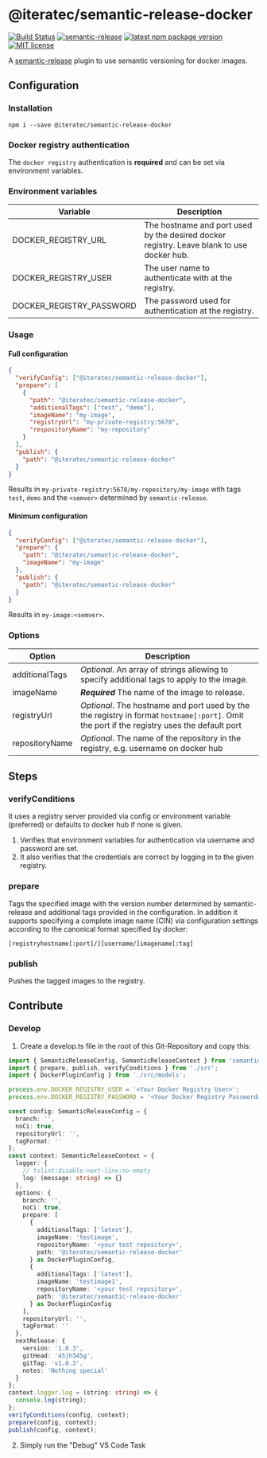 # @iteratec/semantic-release-docker

[![Build Status](https://dev.azure.com/iteratec/semantic-release-docker/_apis/build/status/iteratec.semantic-release-docker?branchName=master)](https://dev.azure.com/iteratec/semantic-release-docker/_build/latest?definitionId=2&branchName=master)
[![semantic-release](https://img.shields.io/badge/%20%20%F0%9F%93%A6%F0%9F%9A%80-semantic--release-e10079.svg)](https://github.com/semantic-release/semantic-release)
[![latest npm package version](https://img.shields.io/npm/v/@iteratec/semantic-release-docker/latest.svg)](https://www.npmjs.com/package/@iteratec/semantic-release-docker)
[![MIT license](https://img.shields.io/npm/l/@iteratec/semantic-release-docker.svg)](https://www.npmjs.com/package/@iteratec/semantic-release-docker)

A [semantic-release](https://github.com/semantic-release/semantic-release) plugin to use semantic versioning for docker images.

## Configuration

### Installation

`npm i --save @iteratec/semantic-release-docker`

### Docker registry authentication

The `docker registry` authentication is **required** and can be set via environment variables.

### Environment variables

| Variable                 | Description                                                                               |
| ------------------------ | ----------------------------------------------------------------------------------------- |
| DOCKER_REGISTRY_URL      | The hostname and port used by the desired docker registry. Leave blank to use docker hub. |
| DOCKER_REGISTRY_USER     | The user name to authenticate with at the registry.                                       |
| DOCKER_REGISTRY_PASSWORD | The password used for authentication at the registry.                                     |

### Usage

#### Full configuration

```json
{
  "verifyConfig": ["@iteratec/semantic-release-docker"],
  "prepare": [
    {
      "path": "@iteratec/semantic-release-docker",
      "additionalTags": ["test", "demo"],
      "imageName": "my-image",
      "registryUrl": "my-private-registry:5678",
      "respositoryName": "my-repository"
    }
  ],
  "publish": {
    "path": "@iteratec/semantic-release-docker"
  }
}
```

Results in `my-private-registry:5678/my-repository/my-image` with tags `test`, `demo` and the `<semver>` determined by `semantic-release`.

#### Minimum configuration

```json
{
  "verifyConfig": ["@iteratec/semantic-release-docker"],
  "prepare": {
    "path": "@iteratec/semantic-release-docker",
    "imageName": "my-image"
  },
  "publish": {
    "path": "@iteratec/semantic-release-docker"
  }
}
```

Results in `my-image:<semver>`.

### Options

| Option         | Description                                                                                                                                 |
| -------------- | ------------------------------------------------------------------------------------------------------------------------------------------- |
| additionalTags | _Optional_. An array of strings allowing to specify additional tags to apply to the image.                                                  |
| imageName      | **_Required_** The name of the image to release.                                                                                            |
| registryUrl    | _Optional_. The hostname and port used by the the registry in format `hostname[:port]`. Omit the port if the registry uses the default port |
| repositoryName | _Optional_. The name of the repository in the registry, e.g. username on docker hub                                                         |

## Steps

### verifyConditions

It uses a registry server provided via config or environment variable (preferred) or defaults to docker hub if none is given.

1. Verifies that environment variables for authentication via username and password are set.
2. It also verifies that the credentials are correct by logging in to the given registry.

### prepare

Tags the specified image with the version number determined by semantic-release and additional tags provided in the configuration.
In addition it supports specifying a complete image name (CIN) via configuration settings according to the canonical format specified by docker:

`[registryhostname[:port]/][username/]imagename[:tag]`

### publish

Pushes the tagged images to the registry.

## Contribute

### Develop

1. Create a develop.ts file in the root of this Git-Repository and copy this:

```typescript
import { SemanticReleaseConfig, SemanticReleaseContext } from 'semantic-release';
import { prepare, publish, verifyConditions } from './src';
import { DockerPluginConfig } from './src/models';

process.env.DOCKER_REGISTRY_USER = '<Your Docker Registry User>';
process.env.DOCKER_REGISTRY_PASSWORD = '<Your Docker Registry Password>';

const config: SemanticReleaseConfig = {
  branch: '',
  noCi: true,
  repositoryUrl: '',
  tagFormat: ''
};
const context: SemanticReleaseContext = {
  logger: {
    // tslint:disable-next-line:no-empty
    log: (message: string) => {}
  },
  options: {
    branch: '',
    noCi: true,
    prepare: [
      {
        additionalTags: ['latest'],
        imageName: 'testimage',
        repositoryName: '<your test repository>',
        path: '@iteratec/semantic-release-docker'
      } as DockerPluginConfig,
      {
        additionalTags: ['latest'],
        imageName: 'testimage1',
        repositoryName: '<your test repository>',
        path: '@iteratec/semantic-release-docker'
      } as DockerPluginConfig
    ],
    repositoryUrl: '',
    tagFormat: ''
  },
  nextRelease: {
    version: '1.0.3',
    gitHead: '45jh345g',
    gitTag: 'v1.0.3',
    notes: 'Nothing special'
  }
};
context.logger.log = (string: string) => {
  console.log(string);
};
verifyConditions(config, context);
prepare(config, context);
publish(config, context);
```

2.  Simply run the "Debug" VS Code Task
